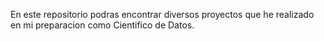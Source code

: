 En este repositorio podras encontrar diversos proyectos que he realizado en mi preparacion como Cientifico de Datos.
